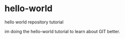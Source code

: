 # hello-world
hello world repository tutorial

im doing the hello-world tutorial to learn about GIT better.
